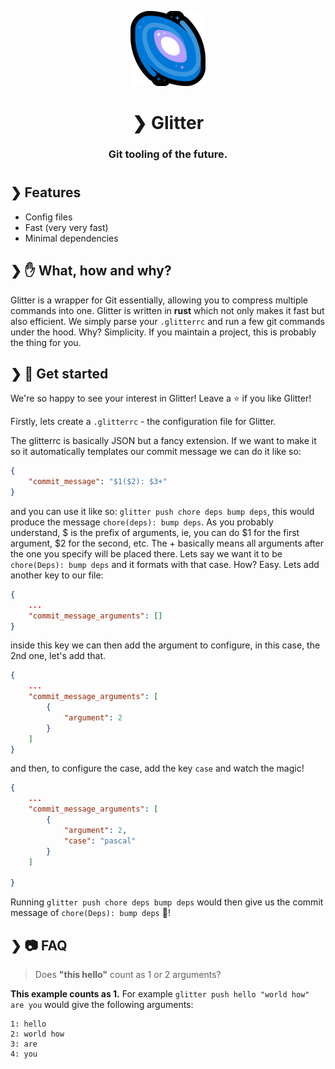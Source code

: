 <p align="center">
  <img src="./assets/glitter.png" alt="Glitter" />
</p>
<h1 align="center">❯ Glitter</h1>
<h3 align="center">
Git tooling of the future.
<h3>
<h1></h1>

## ❯ Features
- Config files
- Fast (very very fast)
- Minimal dependencies

## ❯ ✋ What, how and why?

Glitter is a wrapper for Git essentially, allowing you to compress multiple commands into one. Glitter is written in **rust** which not only makes it fast but also efficient. We simply parse your `.glitterrc` and run a few git commands under the hood. Why? Simplicity. If you maintain a project, this is probably the thing for you.
## ❯ 🎉 Get started

We're so happy to see your interest in Glitter! Leave a ⭐ if you like Glitter!

Firstly, lets create a `.glitterrc` - the configuration file for Glitter.

The glitterrc is basically JSON but a fancy extension. If we want to make it so it automatically templates our commit message we can do it like so:
```json
{
    "commit_message": "$1($2): $3+"
}
```
and you can use it like so: `glitter push chore deps bump deps`, this would produce the message `chore(deps): bump deps`. As you probably understand, $ is the prefix of arguments, ie, you can do $1 for the first argument, $2 for the second, etc. The + basically means all arguments after the one you specify will be placed there. Lets say we want it to be `chore(Deps): bump deps` and it formats with that case. How? Easy. Lets add another key to our file:
```json
{
    ...
    "commit_message_arguments": []
}
``` 
inside this key we can then add the argument to configure, in this case, the 2nd one, let's add that.
```json
{
    ...
    "commit_message_arguments": [
        {
            "argument": 2
        }
    ]
}
``` 
and then, to configure the case, add the key `case` and watch the magic!
```json
{
    ...
    "commit_message_arguments": [
        {
            "argument": 2,
            "case": "pascal"
        }
    ]
    
}
```
Running `glitter push chore deps bump deps` would then give us the commit message of `chore(Deps): bump deps` 🎉!

## ❯ 📷 FAQ 

> Does **"this hello"** count as 1 or 2 arguments?

**This example counts as 1.** For example `glitter push hello "world how" are you` would give the following arguments:
```
1: hello
2: world how
3: are
4: you
```